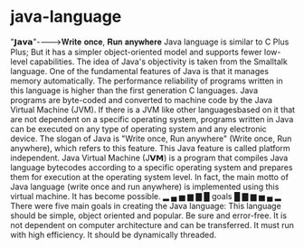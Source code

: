 # java-language
"𝗝𝗮𝘃𝗮"---->𝐖𝐫𝐢𝐭𝐞 𝐨𝐧𝐜𝐞, 𝐑𝐮𝐧 𝐚𝐧𝐲𝐰𝐡𝐞𝐫𝐞 Java language is similar to C Plus Plus; But it has a simpler object-oriented model and supports fewer low-level capabilities. The idea of ​​Java's objectivity is taken from the Smalltalk language. One of the fundamental features of Java is that it manages memory automatically. The performance reliability of programs written in this language is higher than the first generation C languages. Java programs are byte-coded and converted to machine code by the Java Virtual Machine (JVM). If there is a JVM like other languages ​​based on it that are not dependent on a specific operating system, programs written in Java can be executed on any type of operating system and any electronic device. The slogan of Java is "Write once, Run anywhere" (Write once, Run anywhere), which refers to this feature. This Java feature is called platform independent.  Java Virtual Machine (J𝗩𝗠) is a program that compiles Java language bytecodes according to a specific operating system and prepares them for execution at the operating system level. In fact, the main motto of Java language (write once and run anywhere) is implemented using this virtual machine. It has become possible.  ▂ ▄ ▅ ▆ ▇ █ goals █ ▇ ▆ ▅ ▄ ▂  There were five main goals in creating the Java language: This language should be simple, object oriented and popular. Be sure and error-free. It is not dependent on computer architecture and can be transferred. It must run with high efficiency. It should be dynamically threaded.
